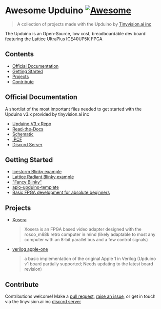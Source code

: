 # Awesome Upduino [![Awesome](https://awesome.re/badge.svg)](https://awesome.re)

> A collection of projects made with the Upduino by [Tinyvision.ai inc](https://tinyvision.ai)
 
 The Upduino is an Open-Source, low cost, breadboardable dev board featuring the Lattice UltraPlus ICE40UP5K FPGA

## Contents

- [Official Documentation](#official-documentation)
- [Getting Started](#getting-started)
- [Projects](#projects)
- [Contribute](#contribute)


## Official Documentation

A shortlist of the most important files needed to get started with the Upduino v3.x provided by tinyvision.ai inc

- [Upduino V3.x Repo](https://github.com/tinyvision-ai-inc/UPduino-v3.0)
- [Read-the-Docs](https://upduino.readthedocs.io/en/latest/)
- [Schematic](https://github.com/tinyvision-ai-inc/UPduino-v3.0/blob/master/Board/v3.0/UPduino_v3.0.pdf)
- [.PCF](https://github.com/tinyvision-ai-inc/UPduino-v3.0/blob/master/RTL/common/upduino.pcf)
- [Discord Server](https://www.discord.gg/yfj8Zg2jye)

## Getting Started

- [Icestorm Blinky example](https://github.com/tinyvision-ai-inc/UPduino-v3.0/tree/master/RTL/blink_led)
- [Lattice Radiant Blinky example](https://github.com/tinyvision-ai-inc/UPduino-v3.0/tree/master/RTL/radiant-reveal)
- ["Fancy Blinky"](https://github.com/XarkLabs/upduino-example)
- [apio-upduino-template](https://github.com/WasabiFan/apio-upduino-template)
- [Basic FPGA development for absolute beginners](https://github.com/ranzbak/fpga-workshop)

## Projects
- [Xosera]()
  > Xosera is an FPGA based video adapter designed with the rosco_m68k retro computer in mind (likely adaptable to most any computer with an 8-bit parallel bus and a few control signals)
- [verilog apple-one](https://github.com/alangarf/apple-one/tree/master/boards/upduino)
   > a basic implementation of the original Apple 1 in Verilog (Upduino v1 board partially supported; Needs updating to the latest board revision)

## Contribute

Contributions welcome! Make a [pull request](https://github.com/Xenador77/Awesome-Upduino/pulls), [raise an issue](https://github.com/Xenador77/Awesome-Upduino/issues), or get in touch via the tinyvision.ai inc [discord server](https://discord.gg/yfj8Zg2jye)
